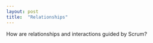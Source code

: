 ```yaml
---
layout: post
title:  "Relationships"
---
```


How are relationships and interactions guided by Scrum?